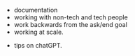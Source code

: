 - documentation
- working with non-tech and tech people
- work backwards from the ask/end goal
- working at scale.

+ tips on chatGPT.